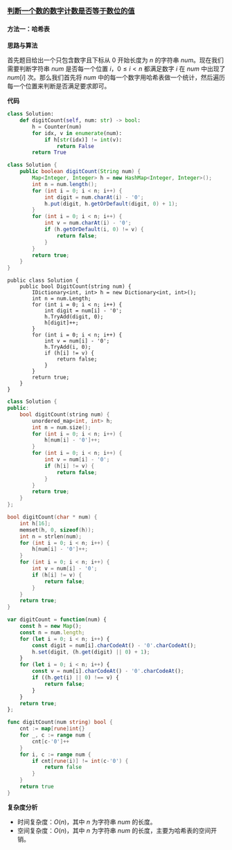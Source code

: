 ### [判断一个数的数字计数是否等于数位的值](https://leetcode.cn/problems/check-if-number-has-equal-digit-count-and-digit-value/solutions/2054497/pan-duan-yi-ge-shu-de-shu-zi-ji-shu-shi-ozwa7/)

#### 方法一：哈希表

**思路与算法**

首先题目给出一个只包含数字且下标从 $0$ 开始长度为 $n$ 的字符串 $num$。现在我们需要判断字符串 $num$ 是否每一个位置 $i$，$0\le i<n$ 都满足数字 $i$ 在 $num$ 中出现了 $num[i]$ 次。那么我们首先将 $num$ 中的每一个数字用哈希表做一个统计，然后遍历每一个位置来判断是否满足要求即可。

**代码**

```Python
class Solution:
    def digitCount(self, num: str) -> bool:
        h = Counter(num)
        for idx, v in enumerate(num):
            if h[str(idx)] != int(v):
                return False
        return True
```

```Java
class Solution {
    public boolean digitCount(String num) {
        Map<Integer, Integer> h = new HashMap<Integer, Integer>();
        int n = num.length();
        for (int i = 0; i < n; i++) {
            int digit = num.charAt(i) - '0';
            h.put(digit, h.getOrDefault(digit, 0) + 1);
        }
        for (int i = 0; i < n; i++) {
            int v = num.charAt(i) - '0';
            if (h.getOrDefault(i, 0) != v) {
                return false;
            }
        }
        return true;
    }
}
```

```CSharp
public class Solution {
    public bool DigitCount(string num) {
        IDictionary<int, int> h = new Dictionary<int, int>();
        int n = num.Length;
        for (int i = 0; i < n; i++) {
            int digit = num[i] - '0';
            h.TryAdd(digit, 0);
            h[digit]++;
        }
        for (int i = 0; i < n; i++) {
            int v = num[i] - '0';
            h.TryAdd(i, 0);
            if (h[i] != v) {
                return false;
            }
        }
        return true;
    }
}
```

```C++
class Solution {
public:
    bool digitCount(string num) {
        unordered_map<int, int> h;
        int n = num.size();
        for (int i = 0; i < n; i++) {
            h[num[i] - '0']++;
        }
        for (int i = 0; i < n; i++) {
            int v = num[i] - '0';
            if (h[i] != v) {
                return false;
            }
        }
        return true;
    }
};
```

```C
bool digitCount(char * num) {
    int h[16];
    memset(h, 0, sizeof(h));
    int n = strlen(num);
    for (int i = 0; i < n; i++) {
        h[num[i] - '0']++;
    }
    for (int i = 0; i < n; i++) {
        int v = num[i] - '0';
        if (h[i] != v) {
            return false;
        }
    }
    return true;
}
```

```JavaScript
var digitCount = function(num) {
    const h = new Map();
    const n = num.length;
    for (let i = 0; i < n; i++) {
        const digit = num[i].charCodeAt() - '0'.charCodeAt();
        h.set(digit, (h.get(digit) || 0) + 1);
    }
    for (let i = 0; i < n; i++) {
        const v = num[i].charCodeAt() - '0'.charCodeAt();
        if ((h.get(i) || 0) !== v) {
            return false;
        }
    }
    return true;
};
```

```Go
func digitCount(num string) bool {
    cnt := map[rune]int{}
    for _, c := range num {
        cnt[c-'0']++
    }
    for i, c := range num {
        if cnt[rune(i)] != int(c-'0') {
            return false
        }
    }
    return true
}
```

**复杂度分析**

- 时间复杂度：$O(n)$，其中 $n$ 为字符串 $num$ 的长度。
- 空间复杂度：$O(n)$，其中 $n$ 为字符串 $num$ 的长度，主要为哈希表的空间开销。
